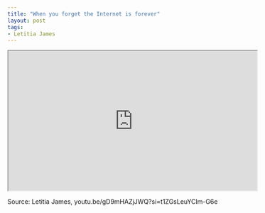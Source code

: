 ```yaml
---
title: "When you forget the Internet is forever"
layout: post
tags:
- Letitia James
---
```


<iframe width="560" height="315" src="https://www.youtube.com/embed/gD9mHAZjJWQ?si=CdLbGhUtmVsGe64Q" title="Letitia James wants to get Trump" allowfullscreen></iframe>

Source: Letitia James, youtu.be/gD9mHAZjJWQ?si=t1ZGsLeuYClm-G6e
